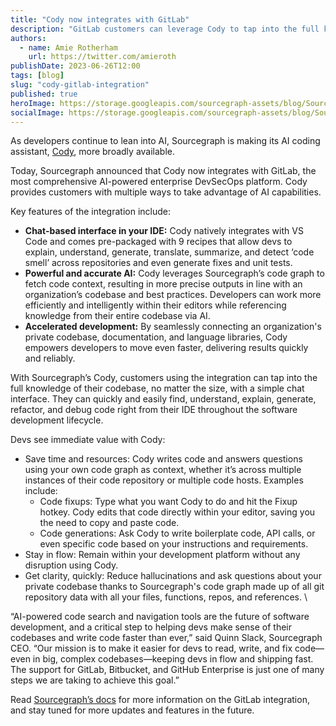 ```yaml
---
title: "Cody now integrates with GitLab"
description: "GitLab customers can leverage Cody to tap into the full knowledge of their codebase, no matter the size, with a simple chat interface."
authors:
  - name: Amie Rotherham
    url: https://twitter.com/amieroth
publishDate: 2023-06-26T12:00
tags: [blog]
slug: "cody-gitlab-integration"
published: true
heroImage: https://storage.googleapis.com/sourcegraph-assets/blog/Sourcegraph%20x%20Gitlab.png
socialImage: https://storage.googleapis.com/sourcegraph-assets/blog/Sourcegraph%20x%20Gitlab.png
---
```


As developers continue to lean into AI, Sourcegraph is making its AI coding assistant, [Cody](https://about.sourcegraph.com/cody), more broadly available. 

Today, Sourcegraph announced that Cody now integrates with GitLab, the most comprehensive AI-powered enterprise DevSecOps platform. Cody provides customers with multiple ways to take advantage of AI capabilities. 

Key features of the integration include:
* **Chat-based interface in your IDE:** Cody natively integrates with VS Code and comes pre-packaged with 9 recipes that allow devs to explain, understand, generate, translate, summarize, and detect ‘code smell’ across repositories and even generate fixes and unit tests. 
* **Powerful and accurate AI:** Cody leverages Sourcegraph’s code graph to fetch code context, resulting in more precise outputs in line with an organization’s codebase and best practices. Developers can work more efficiently and intelligently within their editors while referencing knowledge from their entire codebase via AI.
* **Accelerated development:** By seamlessly connecting an organization's private codebase, documentation, and language libraries, Cody empowers developers to move even faster, delivering results quickly and reliably.

With Sourcegraph’s Cody, customers using the integration can tap into the full knowledge of their codebase, no matter the size, with a simple chat interface. They can quickly and easily find, understand, explain, generate, refactor, and debug code right from their IDE throughout the software development lifecycle. 

Devs see immediate value with Cody:  
* Save time and resources: Cody writes code and answers questions using your own code graph as context, whether it’s across multiple instances of their code repository or multiple code hosts. Examples include: 
    * Code fixups: Type what you want Cody to do and hit the Fixup hotkey. Cody edits that code directly within your editor, saving you the need to copy and paste code.
    * Code generations: Ask Cody to write boilerplate code, API calls, or even specific code based on your instructions and requirements.
* Stay in flow: Remain within your development platform without any disruption using Cody.
* Get clarity, quickly: Reduce hallucinations and ask questions about your private codebase thanks to Sourcegraph's code graph made up of all git repository data with all your files, functions, repos, and references. \


“AI-powered code search and navigation tools are the future of software development, and a critical step to helping devs make sense of their codebases and write code faster than ever,” said Quinn Slack, Sourcegraph CEO. “Our mission is to make it easier for devs to read, write, and fix code—even in big, complex codebases—keeping devs in flow and shipping fast. The support for GitLab, Bitbucket, and GitHub Enterprise is just one of many steps we are taking to achieve this goal.”

Read [Sourcegraph’s docs](https://docs.sourcegraph.com/integration/gitlab) for more information on the GitLab integration, and stay tuned for more updates and features in the future.
